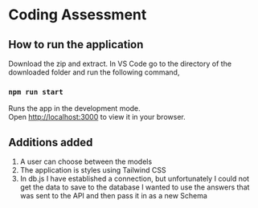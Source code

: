 # Coding Assessment

## How to run the application

Download the zip and extract.
In VS Code go to the directory of the downloaded folder and run the following command,

### `npm run start`

Runs the app in the development mode.\
Open [http://localhost:3000](http://localhost:3000) to view it in your browser.


## Additions added

1. A user can choose between the models
2. The application is styles using Tailwind CSS
3. In db.js I have established a connection, but unfortunately I could not get the data to save to the database
    I wanted to use the answers that was sent to the API and then pass it in as a new Schema
